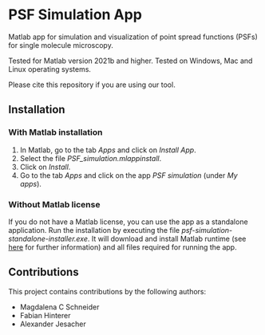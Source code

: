 # PSF Simulation App

Matlab app for simulation and visualization of point spread functions (PSFs) for single molecule microscopy.

Tested for Matlab version 2021b and higher. Tested on Windows, Mac and Linux operating systems.
  
Please cite this repository if you are using our tool.

## Installation
### With Matlab installation
1. In Matlab, go to the tab *Apps* and click on *Install App*.
2. Select the file *PSF_simulation.mlappinstall*.
3. Click on *Install*.
4. Go to the tab *Apps* and click on the app *PSF simulation* (under *My apps*).

### Without Matlab license
If you do not have a Matlab license, you can use the app as a standalone application.
Run the installation by executing the file *psf-simulation-standalone-installer.exe*.
It will download and install Matlab runtime (see [here](https://www.mathworks.com/products/compiler/matlab-runtime.html) for further information) and all files required for running the app.

## Contributions
This project contains contributions by the following authors:
* Magdalena C Schneider
* Fabian Hinterer
* Alexander Jesacher
